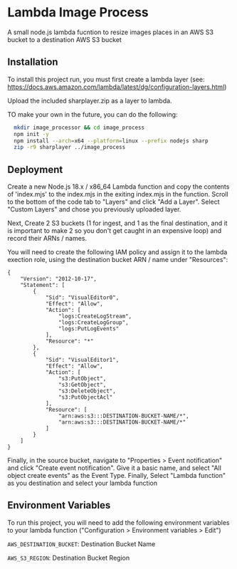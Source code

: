 
# Lambda Image Process

A small node.js lambda fucntion to resize images places in an AWS S3 bucket to a destination AWS S3 bucket


## Installation

To install this project run, you must first create a lambda layer (see: https://docs.aws.amazon.com/lambda/latest/dg/configuration-layers.html)

Upload the included sharplayer.zip as a layer to lambda.

TO make your own in the future, you can do the following:

```bash
  mkdir image_processor && cd image_process
  npm init -y
  npm install --arch=x64 --platform=linux --prefix nodejs sharp
  zip -r9 sharplayer ../image_process
```


## Deployment

Create a new Node.js 18.x / x86_64 Lambda function and copy the contents of 'index.mjs' to the index.mjs in the exiting index.mjs in the function. Scroll to the bottom of the code tab to "Layers" and click "Add a Layer". Select "Custom Layers" and chose you previously uploaded layer.

Next, Create 2 S3 buckets (1 for ingest, and 1 as the final destination, and it is important to make 2 so you don't get caught in an expensive loop) and record their ARNs / names.

You will need to create the following IAM policy and assign it to the lambda exection role, using the destination bucket ARN / name under "Resources":

```
{
    "Version": "2012-10-17",
    "Statement": [
        {
            "Sid": "VisualEditor0",
            "Effect": "Allow",
            "Action": [
                "logs:CreateLogStream",
                "logs:CreateLogGroup",
                "logs:PutLogEvents"
            ],
            "Resource": "*"
        },
        {
            "Sid": "VisualEditor1",
            "Effect": "Allow",
            "Action": [
                "s3:PutObject",
                "s3:GetObject",
                "s3:DeleteObject",
                "s3:PutObjectAcl"
            ],
            "Resource": [
                "arn:aws:s3:::DESTINATION-BUCKET-NAME/*",
                "arn:aws:s3:::DESTINATION-BUCKET-NAME/*"
            ]
        }
    ]
}
```

Finally, in the source bucket, navigate to "Properties > Event notification" and click "Create event notification". Give it a basic name, and select "All object create events" as the Event Type. Finally, Select "Lambda function" as you destination and select your lambda function


## Environment Variables

To run this project, you will need to add the following environment variables to your lambda function ("Configuration > Environment variables > Edit")

`AWS_DESTINATION_BUCKET`:
Destination Bucket Name

`AWS_S3_REGION`:
Destination Bucket Region

